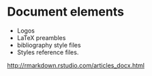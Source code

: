 # Document elements
* Logos
* LaTeX preambles
* bibliography style files
* Styles reference files.

http://rmarkdown.rstudio.com/articles_docx.html